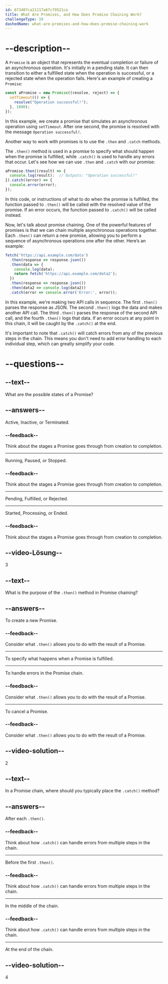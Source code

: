 ```yaml
---
id: 673407ca21117a67cf9521ca
title: What Are Promises, and How Does Promise Chaining Work?
challengeType: 19
dashedName: what-are-promises-and-how-does-promise-chaining-work
---
```


# --description--

A `Promise` is an object that represents the eventual completion or failure of an asynchronous operation. It's initially in a pending state. It can then transition to either a fulfilled state when the operation is successful, or a rejected state when the operation fails. Here's an example of creating a `Promise`:

```js
const aPromise = new Promise((resolve, reject) => {
  setTimeout(() => {
    resolve("Operation successful!");
  }, 1000);
});
```

In this example, we create a promise that simulates an asynchronous operation using `setTimeout`. After one second, the promise is resolved with the message `Operation successful!`.

Another way to work with promises is to use the `.then` and `.catch` methods.

The `.then()` method is used in a promise to specify what should happen when the promise is fulfilled, while `.catch()` is used to handle any errors that occur. Let's see how we can use `.then` and `.catch` with our promise:

```js
aPromise.then((result) => {
  console.log(result);  // Outputs: "Operation successful!"
}).catch((error) => {
  console.error(error);
});
```

In this code, or instructions of what to do when the promise is fulfilled, the function passed to `.then()` will be called with the resolved value of the promise. If an error occurs, the function passed to `.catch()` will be called instead.

Now, let's talk about promise chaining. One of the powerful features of promises is that we can chain multiple asynchronous operations together. Each `.then()` can return a new promise, allowing you to perform a sequence of asynchronous operations one after the other. Here’s an example:

```js
fetch('https://api.example.com/data')
  .then(response => response.json())
  .then(data => {
    console.log(data);
    return fetch('https://api.example.com/data2');
  })
  .then(response => response.json())
  .then(data2 => console.log(data2))
  .catch(error => console.error('Error:', error));
```

In this example, we're making two API calls in sequence. The first `.then()` parses the response as JSON. The second `.then()` logs the data and makes another API call. The third `.then()` parses the response of the second API call, and the fourth `.then()` logs that data. If an error occurs at any point in this chain, it will be caught by the `.catch()` at the end.

It's important to note that `.catch()` will catch errors from any of the previous steps in the chain. This means you don't need to add error handling to each individual step, which can greatly simplify your code.

# --questions--

## --text--

What are the possible states of a Promise?

## --answers--

Active, Inactive, or Terminated.

### --feedback--

Think about the stages a Promise goes through from creation to completion.

---

Running, Paused, or Stopped.

### --feedback--

Think about the stages a Promise goes through from creation to completion.

---

Pending, Fulfilled, or Rejected.

---

Started, Processing, or Ended.

### --feedback--

Think about the stages a Promise goes through from creation to completion.

## --video-Lösung--

3

## --text--

What is the purpose of the `.then()` method in Promise chaining?

## --answers--

To create a new Promise.

### --feedback--

Consider what `.then()` allows you to do with the result of a Promise.

---

To specify what happens when a Promise is fulfilled.

---

To handle errors in the Promise chain.

### --feedback--

Consider what `.then()` allows you to do with the result of a Promise.

---

To cancel a Promise.

### --feedback--

Consider what `.then()` allows you to do with the result of a Promise.

## --video-solution--

2

## --text--

In a Promise chain, where should you typically place the `.catch()` method?

## --answers--

After each `.then()`.

### --feedback--

Think about how `.catch()` can handle errors from multiple steps in the chain.

---

Before the first `.then()`.

### --feedback--

Think about how `.catch()` can handle errors from multiple steps in the chain.

---

In the middle of the chain.

### --feedback--

Think about how `.catch()` can handle errors from multiple steps in the chain.

---

At the end of the chain.

## --video-solution--

4
